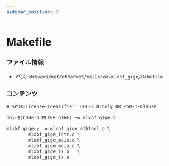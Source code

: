 ```yaml
---
sidebar_position: 2
---
```

# Makefile

### ファイル情報

- パス: `drivers/net/ethernet/mellanox/mlxbf_gige/Makefile`

### コンテンツ

```txt
# SPDX-License-Identifier: GPL-2.0-only OR BSD-3-Clause

obj-$(CONFIG_MLXBF_GIGE) += mlxbf_gige.o

mlxbf_gige-y := mlxbf_gige_ethtool.o \
		mlxbf_gige_intr.o \
		mlxbf_gige_main.o \
		mlxbf_gige_mdio.o \
		mlxbf_gige_rx.o   \
		mlxbf_gige_tx.o

```
